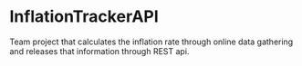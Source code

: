 # InflationTrackerAPI
Team project that calculates the inflation rate through online data gathering and releases that information through REST api.
